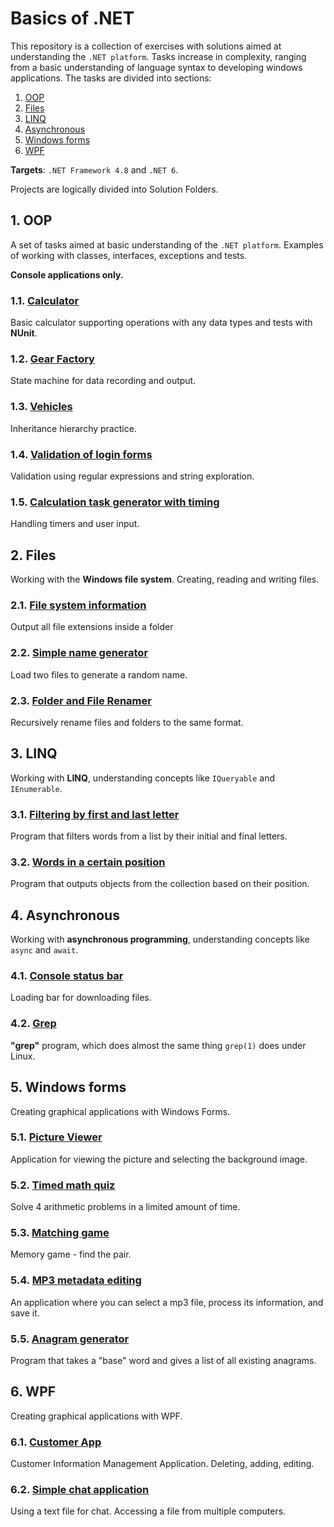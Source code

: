 ﻿# Basics of .NET
This repository is a collection of exercises with solutions aimed at understanding the `.NET platform`.
Tasks increase in complexity, ranging from a basic understanding of language syntax to developing 
windows applications.
The tasks are divided into sections:
1) [OOP](#1-oop)
2) [Files](#2-files)
3) [LINQ](#3-linq)
4) [Asynchronous](#4-asynchronous)
5) [Windows forms](#5-windows-forms)
6) [WPF](#6-wpf)

**Targets**: `.NET Framework 4.8` and `.NET 6`.

Projects are logically divided into Solution Folders.



## 1. OOP
A set of tasks aimed at basic understanding of the `.NET platform`. 
Examples of working with classes, interfaces, exceptions and tests.

**Console applications only.**

### 1.1. [Calculator](Sources/OOP/README.md)
Basic calculator supporting operations with any data types and tests with **NUnit**.

### 1.2. [Gear Factory](Sources/OOP/README.md)
State machine for data recording and output.

### 1.3. [Vehicles](Sources/OOP/README.md)
Inheritance hierarchy practice.

### 1.4. [Validation of login forms](Sources/OOP/README.md)
Validation using regular expressions and string exploration.

### 1.5. [Calculation task generator with timing](Sources/OOP/README.md)
Handling timers and user input.



## 2. Files
Working with the **Windows file system**. Creating, reading and writing files.

### 2.1. [File system information](Sources/Files/README.md)
Output all file extensions inside a folder

### 2.2. [Simple name generator](Sources/Files/README.md)
Load two files to generate a random name.

### 2.3. [Folder and File Renamer](Sources/Files/README.md)
Recursively rename files and folders to the same format.



## 3. LINQ
Working with **LINQ**, understanding concepts like `IQueryable` and `IEnumerable`.

### 3.1. [Filtering by first and last letter](Sources/LINQ/README.md)
Program that filters words from a list by their initial and final letters.

### 3.2. [Words in a certain position](Sources/LINQ/README.md)
Program that outputs objects from the collection based on their position.



## 4. Asynchronous
Working with **asynchronous programming**, understanding concepts like `async` and `await`.

### 4.1. [Console status bar](Sources/Asynchronous/README.md)
Loading bar for downloading files.

### 4.2. [Grep](Sources/Asynchronous/README.md)
**"grep"** program, which does almost the same thing `grep(1)` does under Linux.



## 5. Windows forms
Creating graphical applications with Windows Forms.

### 5.1. [Picture Viewer](Sources/WindowsForms/README.md)
Application for viewing the picture and selecting the background image.

### 5.2. [Timed math quiz](Sources/WindowsForms/README.md)
Solve 4 arithmetic problems in a limited amount of time.

### 5.3. [Matching game](Sources/WindowsForms/README.md)
Memory game - find the pair.

### 5.4. [MP3 metadata editing](Sources/WindowsForms/README.md)
An application where you can select a mp3 file, process its information, and save it.

### 5.5. [Anagram generator](Sources/WindowsForms/README.md)
Program that takes a "base" word and gives a list of all existing anagrams.



## 6. WPF
Creating graphical applications with WPF.

### 6.1. [Customer App](Sources/WPF/README.md)
Customer Information Management Application. Deleting, adding, editing.

### 6.2. [Simple chat application](Sources/WPF/README.md)
Using a text file for chat. Accessing a file from multiple computers.